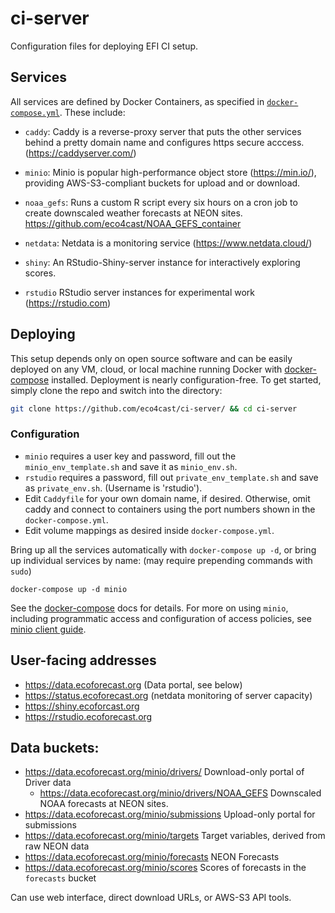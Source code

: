# ci-server

Configuration files for deploying EFI CI setup.

## Services

All services are defined by Docker Containers, as specified in [`docker-compose.yml`](docker-compose.yml).  These include:

- `caddy`:  Caddy is a reverse-proxy server that puts the other services behind a pretty domain name and configures https secure acccess. (https://caddyserver.com/)
- `minio`: Minio is popular high-performance object store (https://min.io/), providing AWS-S3-compliant buckets for upload and or download.
- `noaa_gefs`: Runs a custom R script every six hours on a cron job to create downscaled weather forecasts at NEON sites. <https://github.com/eco4cast/NOAA_GEFS_container>

- `netdata`: Netdata is a monitoring service (https://www.netdata.cloud/)
- `shiny`: An RStudio-Shiny-server instance for interactively exploring scores.  
- `rstudio` RStudio server instances for experimental work (https://rstudio.com)


## Deploying

This setup depends only on open source software and can be easily deployed on any VM, cloud, or local machine running Docker with [docker-compose](https://docs.docker.com/compose/) installed.  Deployment is nearly configuration-free. To get started, simply clone the repo and switch into the directory: 

```bash
git clone https://github.com/eco4cast/ci-server/ && cd ci-server
```

### Configuration

- `minio` requires a user key and password, fill out the `minio_env_template.sh` and save it as `minio_env.sh`.  
- `rstudio` requires a password, fill out `private_env_template.sh` and save as `private_env.sh`.  (Username is 'rstudio').
- Edit `Caddyfile` for your own domain name, if desired.  Otherwise, omit caddy and connect to containers using the port numbers shown in the `docker-compose.yml`.
- Edit volume mappings as desired inside `docker-compose.yml`.  

Bring up all the services automatically with `docker-compose up -d`, or bring up individual services by name: (may require prepending commands with `sudo`)

```
docker-compose up -d minio
```

See the [docker-compose](https://docs.docker.com/compose/) docs for details.  For more on using `minio`, including programmatic access and configuration of access policies, see [minio client guide](https://docs.min.io/docs/minio-client-quickstart-guide.html).  




## User-facing addresses

- https://data.ecoforecast.org  (Data portal, see below)
- https://status.ecoforecast.org (netdata monitoring of server capacity)
- https://shiny.ecoforcast.org
- https://rstudio.ecoforecast.org

## Data buckets:

- https://data.ecoforecast.org/minio/drivers/  Download-only portal of Driver data  
  - https://data.ecoforecast.org/minio/drivers/NOAA_GEFS  Downscaled NOAA forecasts at NEON sites.  
- https://data.ecoforecast.org/minio/submissions Upload-only portal for submissions
- https://data.ecoforecast.org/minio/targets Target variables, derived from raw NEON data
- https://data.ecoforecast.org/minio/forecasts NEON Forecasts
- https://data.ecoforecast.org/minio/scores Scores of forecasts in the `forecasts` bucket

Can use web interface, direct download URLs, or AWS-S3 API tools.
